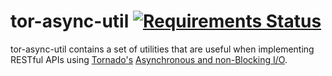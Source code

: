# tor-async-util [![Requirements Status](https://requires.io/github/simonsdave/tor-async-util/requirements.svg?branch=master)](https://requires.io/github/simonsdave/tor-async-util/requirements/?branch=master)

tor-async-util contains a set of utilities that are useful
when implementing RESTful APIs using [Tornado's](http://www.tornadoweb.org/en/stable/)
[Asynchronous and non-Blocking I/O](http://tornado.readthedocs.org/en/latest/guide/async.html).
